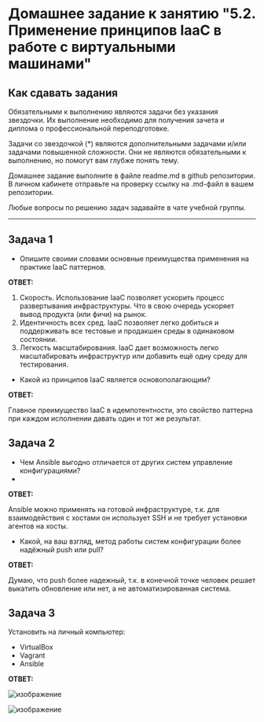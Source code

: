
# Домашнее задание к занятию "5.2. Применение принципов IaaC в работе с виртуальными машинами"

## Как сдавать задания

Обязательными к выполнению являются задачи без указания звездочки. Их выполнение необходимо для получения зачета и диплома о профессиональной переподготовке.

Задачи со звездочкой (*) являются дополнительными задачами и/или задачами повышенной сложности. Они не являются обязательными к выполнению, но помогут вам глубже понять тему.

Домашнее задание выполните в файле readme.md в github репозитории. В личном кабинете отправьте на проверку ссылку на .md-файл в вашем репозитории.

Любые вопросы по решению задач задавайте в чате учебной группы.

---

## Задача 1

- Опишите своими словами основные преимущества применения на практике IaaC паттернов.

**ОТВЕТ:**

1. Скорость. Использование IaaC позволяет ускорить процесс развертывания инфраструктуры. Что в свою очередь ускоряет вывод продукта (или фичи) на рынок.
2. Идентичность всех сред. IaaC позволяет легко добиться и поддерживать все тестовые и продакшен среды в одинаковом состоянии.
3. Легкость масштабирования. IaaC дает возможность легко масштабировать инфраструктур или добавить ещё одну среду для тестирования.

- Какой из принципов IaaC является основополагающим?

**ОТВЕТ:**

Главное преимущество IaaC в идемпотентности, это свойство паттерна при каждом исполнении давать один и тот же результат.


## Задача 2

- Чем Ansible выгодно отличается от других систем управление конфигурациями?
- 
**ОТВЕТ:**

Ansible можно применять на готовой инфраструктуре, т.к. для взаимодействия с хостами он использует SSH и не требует установки агентов на хосты.

- Какой, на ваш взгляд, метод работы систем конфигурации более надёжный push или pull?

**ОТВЕТ:**

Думаю, что push более надежный, т.к. в конечной точке человек решает выкатить обновление или нет, а не автоматизированная система.


## Задача 3

Установить на личный компьютер:

- VirtualBox
- Vagrant
- Ansible


**ОТВЕТ:**

![изображение](https://user-images.githubusercontent.com/89098193/147603490-b12d7506-c2b3-4f15-9613-08c4aef0778f.png)

![изображение](https://user-images.githubusercontent.com/89098193/147603502-28b9b336-fc45-48aa-8546-c333d0cbd6f5.png)



